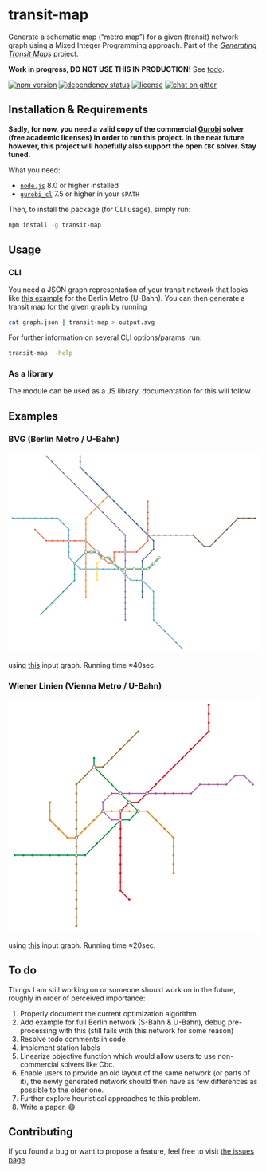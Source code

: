 # transit-map

Generate a schematic map (“metro map”) for a given (transit) network graph using a Mixed Integer Programming approach. Part of the [*Generating Transit Maps*](https://github.com/public-transport/generating-transit-maps) project.

**Work in progress, DO NOT USE THIS IN PRODUCTION!** See [todo](#to-do).

[![npm version](https://img.shields.io/npm/v/transit-map.svg)](https://www.npmjs.com/package/transit-map)
[![dependency status](https://img.shields.io/david/juliuste/transit-map.svg)](https://david-dm.org/juliuste/transit-map)
[![license](https://img.shields.io/github/license/juliuste/transit-map.svg?style=flat)](license)
[![chat on gitter](https://badges.gitter.im/juliuste.svg)](https://gitter.im/juliuste)

## Installation & Requirements

**Sadly, for now, you need a valid copy of the commercial [Gurobi](https://www.gurobi.com/) solver (free academic licenses) in order to run this project. In the near future however, this project will hopefully also support the open `CBC` solver. Stay tuned.**

What you need:

- [`node.js`](http://nodejs.org/) 8.0 or higher installed
- [`gurobi_cl`](https://www.gurobi.com/) 7.5 or higher in your `$PATH`

Then, to install the package (for CLI usage), simply run:

```sh
npm install -g transit-map
```

## Usage

### CLI

You need a JSON graph representation of your transit network that looks like [this example](examples/bvg.input.json) for the Berlin Metro (U-Bahn). You can then generate a transit map for the given graph by running

```sh
cat graph.json | transit-map > output.svg
```

For further information on several CLI options/params, run:

```sh
transit-map --help
```

### As a library

The module can be used as a JS library, documentation for this will follow.

## Examples

### BVG (Berlin Metro / U-Bahn)

![BVG metro map](examples/bvg.output.svg)

using [this](examples/bvg.input.json) input graph. Running time ≈40sec.

### Wiener Linien (Vienna Metro / U-Bahn)

![Vienna metro map](examples/wien.output.svg)

using [this](examples/wien.input.json) input graph. Running time ≈20sec.

## To do

Things I am still working on or someone should work on in the future, roughly in order of perceived importance:

1. Properly document the current optimization algorithm
2. Add example for full Berlin network (S-Bahn & U-Bahn), debug pre-processing with this (still fails with this network for some reason)
3. Resolve todo comments in code
4. Implement station labels
5. Linearize objective function which would allow users to use non-commercial solvers like Cbc.
6. Enable users to provide an old layout of the same network (or parts of it), the newly generated network should then have as few differences as possible to the older one.
7. Further explore heuristical approaches to this problem.
8. Write a paper. 😄

## Contributing

If you found a bug or want to propose a feature, feel free to visit [the issues page](https://github.com/juliuste/transit-map/issues).
